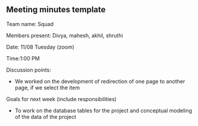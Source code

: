 ## Meeting minutes template

Team name: Squad

Members present: Divya, mahesh, akhil, shruthi

Date: 11/08 Tuesday (zoom)

Time:1:00 PM

Discussion points: 

* We worked on the development of redirection of one page to another page, if we select the item

Goals for next week (include responsibilities)

* To work on the database tables for the project and conceptual modeling of the data of the project
